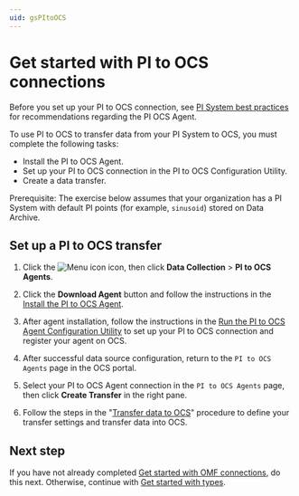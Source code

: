 ```yaml
---
uid: gsPItoOCS
---
```


# Get started with PI to OCS connections

Before you set up your PI to OCS connection, see [PI System best practices](xref:bpPISystemConnection) for recommendations regarding the PI OCS Agent.

To use PI to OCS to transfer data from your PI System to OCS, you must complete the following tasks:

- Install the PI to OCS Agent.
- Set up your PI to OCS connection in the PI to OCS Configuration Utility.
- Create a data transfer.

Prerequisite: The exercise below assumes that your organization has a PI System with default PI points (for example, `sinusoid`) stored on Data Archive.

## Set up a PI to OCS transfer

1.  Click the ![Menu icon](images\menu-icon.png) icon, then click **Data Collection** > **PI to OCS Agents**.

1.  Click the **Download Agent** button and follow the instructions in the [Install the PI to OCS Agent](xref:install-agent).

1. After agent installation, follow the instructions in the [Run the PI to OCS Agent Configuration Utility](xref:pi-to-ocs-utility) to set up your PI to OCS connection and register your agent on OCS.

1.  After successful data source configuration, return to the `PI to OCS Agents` page in the OCS portal.

1.  Select your PI to OCS Agent connection in the `PI to OCS Agents` page, then click **Create Transfer** in the right pane.

1.  Follow the steps in the "[Transfer data to OCS](xref:transfer-data)" procedure to define your transfer settings and transfer data into OCS.

## Next step

If you have not already completed [Get started with OMF connections](xref:gsOMF), do this next. Otherwise, continue with [Get started with types](xref:gsTypes).
